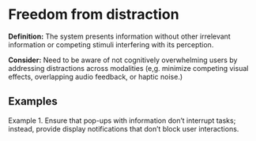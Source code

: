 # Freedom from distraction

**Definition:** The system presents information without other irrelevant information or competing stimuli interfering with its perception.

**Consider:** Need to be aware of not cognitively overwhelming users by addressing distractions across modalities (e,g. minimize competing visual effects, overlapping audio feedback, or haptic noise.)

## Examples
Example 1. Ensure that pop-ups with information don’t interrupt tasks; instead, provide display notifications that don’t block user interactions.
